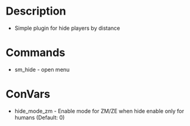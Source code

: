 # Description

- Simple plugin for hide players by distance

# Commands

- sm_hide - open menu

# ConVars

- hide_mode_zm - Enable mode for ZM/ZE when hide enable only for humans (Default: 0)
